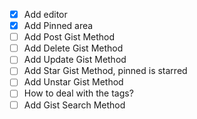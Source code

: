 - [X] Add editor
- [X] Add Pinned area
- [ ] Add Post Gist Method
- [ ] Add Delete Gist Method
- [ ] Add Update Gist Method
- [ ] Add Star Gist Method, pinned is starred
- [ ] Add Unstar Gist Method
- [ ] How to deal with the tags?
- [ ] Add Gist Search Method